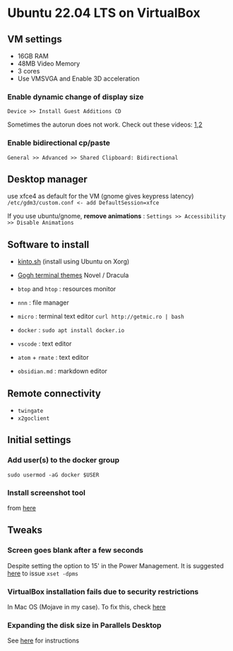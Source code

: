 # Ubuntu 22.04 LTS on VirtualBox 

## VM settings
- 16GB RAM
- 48MB Video Memory
- 3 cores
- Use VMSVGA and Enable 3D acceleration

### Enable dynamic change of display size
`Device >> Install Guest Additions CD`

Sometimes the autorun does not work. Check out these videos: [1](https://www.youtube.com/watch?v=ULSFaGmIaUo),[2](https://www.youtube.com/watch?v=KfSxpxKLjWU)

### Enable bidirectional cp/paste
`General >> Advanced >> Shared Clipboard: Bidirectional`


## Desktop manager
use xfce4 as default for the VM (gnome gives keypress latency)
`/etc/gdm3/custom.conf <- add DefaultSession=xfce`

If you use ubuntu/gnome, **remove animations** :
`Settings >> Accessibility >> Disable Animations`

## Software to install
- [kinto.sh](kinto.sh) (install using Ubuntu on Xorg)

- [Gogh terminal themes](https://gogh-co.github.io/Gogh/) Novel / Dracula


- `btop` and `htop` : resources monitor
- `nnn` : file manager
- `micro` : terminal text editor `curl http://getmic.ro | bash`
- `docker` : `sudo apt install docker.io`
- `vscode` : text editor
- `atom` + `rmate` : text editor
- `obsidian.md` : markdown editor

## Remote connectivity
- `twingate`
- `x2goclient`

## Initial settings
### Add user(s) to the docker group
`sudo usermod -aG docker $USER`

### Install screenshot tool
from [here](https://extensions.gnome.org/extension/1112/screenshot-tool/)

## Tweaks

### Screen goes blank after a few seconds
Despite setting the option to 15' in the Power Management.
It is suggested [here](https://askubuntu.com/questions/826190/ubuntu-16-04-lts-64bit-screen-goes-black-every-15-seconds) to issue `xset -dpms`

### VirtualBox installation fails due to security restrictions 
In Mac OS (Mojave in my case). To fix this, check [here](https://osxdaily.com/2018/12/31/install-run-virtualbox-macos-install-kernel-fails/)

### Expanding the disk size in Parallels Desktop
See [here](https://kb.parallels.com/en/129758) for instructions



